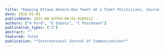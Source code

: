 ```yaml
---
title: "Keeping Ottawa Honest—One Tweet at a Time? Politicians, Journalists, Wikipedians, and Their Twitter Bots"
date: 2016-01-01
publishDate: 2021-08-03T04:08:05.016011Z
authors: ["H Ford", "E Dubois", "C Puschmann"]
publication_types: ["2"]
abstract: ""
featured: false
publication: "*International Journal of Communications*"
---
```


